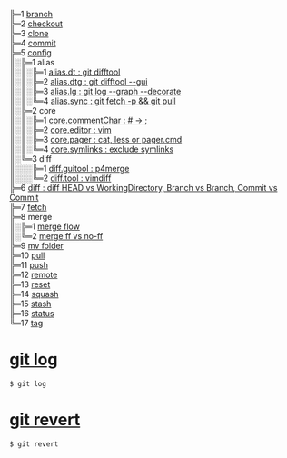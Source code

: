 ╠═1 [branch](01_git/01_branch/01_git_branch.md)  
╠═2 [checkout](01_git/02_checkout/01_git_checkout.md)  
╠═3 [clone](01_git/03_clone/01_git_clone.md)  
╠═4 [commit](01_git/04_commit/01_git_commit.md)  
╠═5 [config](https://git-scm.com/docs/git-config)  
║░╠═1 alias  
║░║░╠═1 [alias.dt : git difftool](01_git/05_config/01_alias/01_alias.dt.md)  
║░║░╠═2 [alias.dtg : git difftool --gui](01_git/05_config/01_alias/02_alias.dtg.md)  
║░║░╠═3 [alias.lg : git log --graph --decorate](01_git/05_config/01_alias/03_alias.lg.md)  
║░║░╚═4 [alias.sync : git fetch -p && git pull](01_git/05_config/01_alias/04_alias.sync.md)  
║░╠═2 core  
║░║░╠═1 [core.commentChar : # -> ;](01_git/05_config/02_core/01_core.commentChar_semicolon.md)  
║░║░╠═2 [core.editor : vim](01_git/05_config/02_core/02_core.editor_vim.md)  
║░║░╠═3 [core.pager : cat, less or pager.cmd](01_git/05_config/02_core/03_core.pager_cat.md)  
║░║░╚═4 [core.symlinks : exclude symlinks](01_git/05_config/02_core/04_core.symlinks.md)  
║░╚═3 diff  
║░░░╠═1 [diff.guitool : p4merge](01_git/05_config/03_diff/01_diff.guitool_p4merge.md)  
║░░░╚═2 [diff.tool : vimdiff](01_git/05_config/03_diff/02_diff.tool_vimdiff.md)  
╠═6 [diff : diff HEAD vs WorkingDirectory, Branch vs Branch, Commit vs Commit](01_git/06_diff/01_git_diff.md)  
╠═7 [fetch](01_git/07_fetch/01_git_fetch.md)  
╠═8 merge  
║░╠═1 [merge flow](01_git/08_merge/01_git_merge_flow.md)  
║░╚═2 [merge ff vs no-ff](01_git/08_merge/02_git_merge_ff_no-ff.md)  
╠═9 [mv folder](01_git/09_mv/01_git_mv_folder.md)  
╠═10 [pull](01_git/10_pull/01_git_pull.md)  
╠═11 [push](01_git/11_push/01_git_push.md)  
╠═12 [remote](01_git/12_remote/01_git_remote.md)  
╠═13 [reset](01_git/13_reset/01_git_reset.md)  
╠═14 [squash](01_git/14_squash/01_git_squash_commit.md)  
╠═15 [stash](01_git/15_stash/01_git_stash.md)  
╠═16 [status](01_git/16_status/01_git_status.md)  
╚═17 [tag](01_git/17_tag/01_git_tag.md)  

# [git log](02_git_command/14_git_log.md)
```{bash}
$ git log
```

# [git revert](02_git_command/15_git_revert.md)
```{bash}
$ git revert
```

